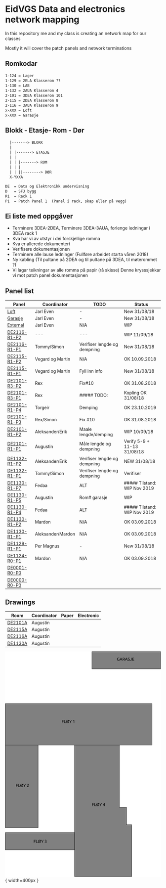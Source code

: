 <h1>EidVGS Data and electronics network mapping</h1>

<p>In this repository me and my class is creating an network map for our classes</p>
<p>Mostly it will cover the patch panels and network terminations</p>

## Romkodar
```
1-124 = Lager
1-129 = 2ELA Klasserom ??
1-130 = LAB
1-132 = 2AUA Klasserom 4
2-101 = 3DEA Klasserom 101
2-115 = 2DEA Klasserom 8
2-116 = 3AUA Klasserom 9
x-XXX = Loft
x-XXX = Garasje
```

## Blokk - Etasje- Rom - Dør
```
  |-------> BLOKK
  |
  | |-------> ETASJE
  | |  
  | | |-------> ROM
  | | |
  | | ||--------> DØR
  X-YXXA
```

```
DE	= Data og Elektronikk undervisning
D	= SFJ bygg
R1	= Rack 1					       
P1	= Patch Panel 1	 (Panel i rack, skap eller på vegg)
```


## Ei liste med oppgåver 

* Terminere 3DEA-2DEA, Terminere 3DEA-3AUA, forlenge ledningar i 3DEA rack 1
* Kva har vi av utstyr i dei forskjellige romma
* Kva er allerede dokumentert
* Verifisere dokumentasjonen
* Terminere alle lause ledninger (Fullføre arbeidet starta våren 2018)
* Ny kabling (Til pultane på 2DEA og til pultane på 3DEA, til møterommet ?)
* Vi lagar teikningar av alle romma på papir (rå skisse) Denne krysssjekkar vi mot patch panel dokumentasjonen


## Panel list
[comment]: # (Autotable start)

|                 Panel                |   Coordinator   |            TODO            |           Status           |
|--------------------------------------|-----------------|----------------------------|----------------------------|
|[Loft](Panels/Loft.md)                |Jarl Even        |-                           |New 31/08/18                |
|[Garasje](Panels/Garasje.md)          |Jarl Even        |-                           |New 31/08/18                |
|[External](Panels/External.md)        |Jarl Even        |N/A                         |WIP                         |
|[DE2116-R1-P2](Panels/DE2116-R1-P2.md)|---              |---                         |WIP 11/09/18                |
|[DE2116-R1-P1](Panels/DE2116-R1-P1.md)|Tommy/Simon      |Verifiser lengde og dempning|New 31/08/18                |
|[DE2115-R1-P2](Panels/DE2115-R1-P2.md)|Vegard og Martin |N/A                         |OK 10.09.2018               |
|[DE2115-R1-P1](Panels/DE2115-R1-P1.md)|Vegard og Martin |Fyll inn info               |New 31/08/18                |
|[DE2101-R3-P2](Panels/DE2101-R3-P2.md)|Rex              |Fix#10                      |OK 31.08.2018               |
|[DE2101-R3-P1](Panels/DE2101-R3-P1.md)|Rex              |##### TODO:                 |Kopling OK 31/08/18         |
|[DE2101-R1-P4](Panels/DE2101-R1-P4.md)|Torgeir          |Demping                     |OK 23.10.2019               |
|[DE2101-R1-P3](Panels/DE2101-R1-P3.md)|Rex/Simon        |Fix #10                     |OK 31.08.2018               |
|[DE2101-R1-P2](Panels/DE2101-R1-P2.md)|Aleksander/Erik  |Maale lengde/demping        |WIP 10/09/18                |
|[DE2101-R1-P1](Panels/DE2101-R1-P1.md)|Augustin         |Måle lengde og dempning     |Verify 5-9 + 11-13 31/08/18 |
|[DE1132-R1-P2](Panels/DE1132-R1-P2.md)|Aleksander/Erik  |Verifiser lengde og dempning|NEW 31/08/18                |
|[DE1132-R1-P1](Panels/DE1132-R1-P1.md)|Tommy/Simon      |Verifiser lengde og dempning|Verifiser                   |
|[DE1130-R1-P7](Panels/DE1130-R1-P7.md)|Fedaa            |ALT                         |##### Tilstand:	WIP Nov 2019|
|[DE1130-R1-P5](Panels/DE1130-R1-P5.md)|Augustin         |Rom# garasje                |WIP                         |
|[DE1130-R1-P4](Panels/DE1130-R1-P4.md)|Fedaa            |ALT                         |##### Tilstand:	WIP Nov 2019|
|[DE1130-R1-P2](Panels/DE1130-R1-P2.md)|Mardon           |N/A                         |OK 03.09.2018               |
|[DE1130-R1-P1](Panels/DE1130-R1-P1.md)|Aleksander/Mardon|N/A                         |OK 03.09.2018               |
|[DE1129-R1-P1](Panels/DE1129-R1-P1.md)|Per Magnus       |-                           |New 31/08/18                |
|[DE1124-R0-P1](Panels/DE1124-R0-P1.md)|Mardon           |N/A                         |OK 03.09.2018               |
|[DE0001-R0-P0](Panels/DE0001-R0-P0.md)|                 |                            |                            |
|[DE0000-R0-P0](Panels/DE0000-R0-P0.md)|                 |                            |                            |

[comment]: # (Autotable stop)

## Drawings 
|                  Room                   |     Coordinator     | Paper | Electronic  |
|-----------------------------------------|---------------------|-------|-------------|
|[DE2101A](./Drawings/2101A-FloorPlan.svg)|Augustin             |       |             |
|[DE2115A](./Drawings/2115A-FloorPlan.svg)|Augustin             |       |             |
|[DE2116A](./Drawings/2116A-FloorPlan.svg)|Augustin             |       |             |
|[DE1130A](./Drawings/1130A-FloorPlan.svg)|Augustin             |       |             |


![EidVGS](./Drawings/EIDVGS-SectionPlan.png){ width=400px }
